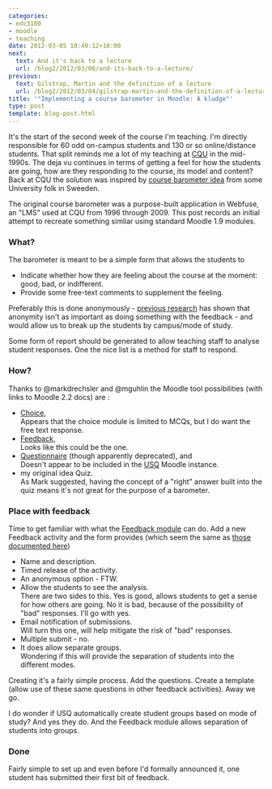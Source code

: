 ```yaml
---
categories:
- edc3100
- moodle
- teaching
date: 2012-03-05 10:49:12+10:00
next:
  text: And it's back to a lecture
  url: /blog2/2012/03/06/and-its-back-to-a-lecture/
previous:
  text: Gilstrap, Martin and the definition of a lecture
  url: /blog2/2012/03/04/gilstrap-martin-and-the-definition-of-a-lecture/
title: '"Implementing a course barometer in Moodle: A kludge"'
type: post
template: blog-post.html
---
```

It's the start of the second week of the course I'm teaching. I'm directly responsible for 60 odd on-campus students and 130 or so online/distance students. That split reminds me a lot of my teaching at [CQU](http://www.cqu.edu.au/) in the mid-1990s. The deja vu continues in terms of getting a feel for how the students are going, how are they responding to the course, its model and content? Back at CQU the solution was inspired by [course barometer idea](/blog2/student-feedback-anonymity-observable-change-and-course-barometers/) from some University folk in Sweeden.

The original course barometer was a purpose-built application in Webfuse, an "LMS" used at CQU from 1996 through 2009. This post records an initial attempt to recreate something simliar using standard Moodle 1.9 modules.

### What?

The barometer is meant to be a simple form that allows the students to

- Indicate whether how they are feeling about the course at the moment: good, bad, or indifferent.
- Provide some free-text comments to supplement the feeling.

Preferably this is done anonymously - [previous research](/blog2/student-feedback-anonymity-observable-change-and-course-barometers/) has shown that anonymity isn't as important as doing something with the feedback - and would allow us to break up the students by campus/mode of study.

Some form of report should be generated to allow teaching staff to analyse student responses. One the nice list is a method for staff to respond.

### How?

Thanks to @markdrechsler and @mguhlin the Moodle tool possibilities (with links to Moodle 2.2 docs) are :

- [Choice](http://docs.moodle.org/22/en/Choice_module),  
    Appears that the choice module is limited to MCQs, but I do want the free text response.
- [Feedback](http://docs.moodle.org/22/en/Feedback_module),  
    Looks like this could be the one.
- [Questionnaire](http://docs.moodle.org/22/en/Questionnaire_module) (though apparently deprecated), and  
    Doesn't appear to be included in the [USQ](http://www.usq.edu.au/) Moodle instance.
- my original idea Quiz.  
    As Mark suggested, having the concept of a "right" answer built into the quiz means it's not great for the purpose of a barometer.

### Place with feedback

Time to get familiar with what the [Feedback module](http://docs.moodle.org/22/en/Feedback_module) can do. Add a new Feedback activity and the form provides (which seem the same as [those documented here](http://docs.moodle.org/22/en/Feedback_settings))

- Name and description.
- Timed release of the activity.
- An anonymous option - FTW.
- Allow the students to see the analysis.  
    There are two sides to this. Yes is good, allows students to get a sense for how others are going. No it is bad, because of the possibility of "bad" responses. I'll go with yes.
- Email notification of submissions.  
    Will turn this one, will help mitigate the risk of "bad" responses.
- Multiple submit - no.
- It does allow separate groups.  
    Wondering if this will provide the separation of students into the different modes.

Creating it's a fairly simple process. Add the questions. Create a template (allow use of these same questions in other feedback activities). Away we go.

I do wonder if USQ automatically create student groups based on mode of study? And yes they do. And the Feedback module allows separation of students into groups.

### Done

Fairly simple to set up and even before I'd formally announced it, one student has submitted their first bit of feedback.